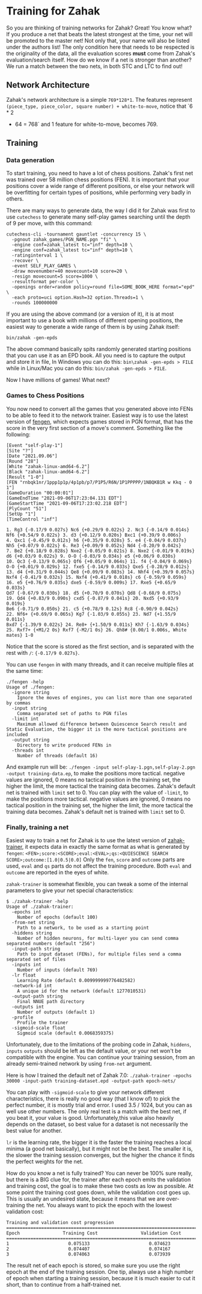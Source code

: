 # Training for Zahak

So you are thinking of training networks for Zahak? Great! You know what? If you
produce a net that beats the latest strongest at the time, your net will be
promoted to the master net! Not only that, your name will also be listed under
the authors list! The only condition here that needs to be respected is the
originality of the data, all the evaluation scores **must** come from Zahak's
evaluation/search itself. How do we know if a net is stronger than another? We
run a match between the two nets, in both STC and LTC to find out!

## Network Architecture

Zahak's network architecture is a simple `769*128*1`. The features represent
`(piece_type, piece_color, square number) + white-to-move`, notice that `6 * 2
* 64 = 768` and 1 feature for white-to-move, becomes 769.

## Training

### Data generation

To start training, you need to have a lot of chess positions. Zahak's first net
was trained over 58 million chess positions (FEN). It is important that your
positions cover a wide range of different positions, or else your network will
be overfitting for certain types of positions, while performing very badly in
others.

There are many ways to generate data, the way I did it for Zahak was first to
use `cutechess` to generate many self-play games searching until the depth of 9
per move, with this command:

```
cutechess-cli -tournament gauntlet -concurrency 15 \
  -pgnout zahak_games/PGN_NAME.pgn "fi" \
  -engine conf=zahak_latest tc="inf" depth=10 \
  -engine conf=zahak_latest tc="inf" depth=10 \
  -ratinginterval 1 \
  -recover \
  -event SELF_PLAY_GAMES \
  -draw movenumber=40 movecount=10 score=20 \
  -resign movecount=5 score=1000 \
  -resultformat per-color \
  -openings order=random policy=round file=SOME_BOOK_HERE format="epd" \
  -each proto=uci option.Hash=32 option.Threads=1 \
  -rounds 100000000
```

If you are using the above command (or a version of it), it is at most
important to use a book with millions of different opening positions, the
easiest way to generate a wide range of them is by using Zahak itself:

```
bin/zahak -gen-epds
```

The above command basically spits randomly generated starting positions that
you can use it as an EPD book. All you need is to capture the output and store
it in file, In Windows you can do this: `bin\zahak -gen-epds > FILE` while in
Linux/Mac you can do this: `bin/zahak -gen-epds > FILE`.

Now I have millions of games! What next?

### Games to Chess Positions 

You now need to convert all the games that you generated above into FENs to be
able to feed it to the network trainer. Easiest way is to use the latest
version of [fengen](https://github.com/amanjpro/fengen/releases), which expects
games stored in PGN format, that has the score in the very first section of a
move's comment. Something like the following:

```
[Event "self-play-1"]
[Site "?"]
[Date "2021.09.06"]
[Round "28"]
[White "zahak-linux-amd64-6.2"]
[Black "zahak-linux-amd64-6.2"]
[Result "1-0"]
[FEN "rnbqk1nr/1ppp1p1p/4p1pb/p7/P1P5/R6N/1P1PPPPP/1NBQKB1R w Kkq - 0 1"]
[GameDuration "00:00:01"]
[GameEndTime "2021-09-06T17:23:04.131 EDT"]
[GameStartTime "2021-09-06T17:23:02.218 EDT"]
[PlyCount "51"]
[SetUp "1"]
[TimeControl "inf"]

1. Rg3 {-0.17/9 0.027s} Nc6 {+0.29/9 0.022s} 2. Nc3 {-0.14/9 0.014s}
Nf6 {+0.54/9 0.022s} 3. d3 {+0.12/9 0.020s} Bxc1 {+0.39/9 0.006s}
4. Qxc1 {-0.45/9 0.012s} h6 {+0.35/9 0.028s} 5. e4 {-0.04/9 0.037s}
Nh5 {+0.07/9 0.022s} 6. Re3 {+0.09/9 0.052s} Nd4 {-0.20/9 0.042s}
7. Be2 {+0.18/9 0.028s} Nxe2 {-0.05/9 0.021s} 8. Nxe2 {-0.01/9 0.019s}
d6 {+0.03/9 0.022s} 9. O-O {-0.03/9 0.034s} e5 {+0.06/9 0.030s}
10. Qc3 {-0.13/9 0.065s} Qf6 {+0.05/9 0.064s} 11. f4 {-0.04/9 0.069s}
O-O {+0.01/9 0.029s} 12. fxe5 {-0.14/9 0.033s} Qxe5 {-0.28/9 0.012s}
13. d4 {+0.31/9 0.044s} Qe8 {+0.09/9 0.083s} 14. Nhf4 {+0.39/9 0.057s}
Nxf4 {-0.41/9 0.032s} 15. Nxf4 {+0.41/9 0.018s} c6 {-0.59/9 0.059s}
16. e5 {+0.76/9 0.035s} dxe5 {-0.59/9 0.009s} 17. Rxe5 {+0.65/9 0.033s}
Qd7 {-0.67/9 0.030s} 18. d5 {+0.70/9 0.070s} Qd8 {-0.68/9 0.075s}
19. Qd4 {+0.83/9 0.090s} cxd5 {-0.87/9 0.041s} 20. Nxd5 {+0.93/9 0.019s}
Be6 {-0.71/9 0.050s} 21. c5 {+0.78/9 0.12s} Rc8 {-0.90/9 0.042s}
22. Nf6+ {+0.69/9 0.065s} Kg7 {-1.03/9 0.055s} 23. Nd7 {+1.55/9 0.011s}
Bxd7 {-1.39/9 0.022s} 24. Re8+ {+1.50/9 0.011s} Kh7 {-1.63/9 0.034s}
25. Rxf7+ {+M1/2 0s} Rxf7 {-M2/1 0s} 26. Qh8# {0.00/1 0.006s, White mates} 1-0
```

Notice that the score is stored as the first section, and is separated with the
rest with `/`: `{-0.17/9 0.027s}`.

You can use `fengen` in with many threads, and it can receive multiple files at
the same time:

```
./fengen -help
Usage of ./fengen:
  -ignore string
    Ignore the moves of engines, you can list more than one separated by commas
  -input string
    Comma separated set of paths to PGN files
  -limit int
    Maximum allowed difference between Quiescence Search result and Static Evaluation, the bigger it is the more tactical positions are included
  -output string
    Directory to write produced FENs in
  -threads int
    Number of threads (default 16)
```

And example run will be: `./fengen -input self-play-1.pgn,self-play-2.pgn
-output training-data.ep`, to make the positions more tactical. negative values
are ignored, 0 means no tactical position in the training set, the higher the
limit, the more tactical the training data becomes. Zahak's default net is
trained with `limit` set to 0.  You can play with the value of `-limit`, to
make the positions more tactical. negative values are ignored, 0 means no
tactical position in the training set, the higher the limit, the more tactical
the training data becomes. Zahak's default net is trained with `limit` set to
0.

### Finally, training a net

Easiest way to train a net for Zahak is to use the latest version of
[zahak-trainer](https://github.com/amanjpro/zahak-trainer/releases), it expects
data in exactly the same format as what is generated by `fengen`:
`<FEN>;score:<SCORE>;eval:<EVAL>;qs:<QUIESCENCE SEARCH
SCORE>;outcome:[1.0|0.5|0.0]` Only the `fen`, `score` and `outcome` parts are
used, `eval` and `qs` parts do not affect the training procedure. Both `eval`
and `outcome` are reported in the eyes of white.

`zahak-trainer` is somewhat flexible, you can tweak a some of the internal
parameters to give your net special characteristics:

```
$ ./zahak-trainer -help
Usage of ./zahak-trainer:
  -epochs int
    Number of epochs (default 100)
  -from-net string
    Path to a network, to be used as a starting point
  -hiddens string
    Number of hidden neurons, for multi-layer you can send comma separated numbers (default "256")
  -input-path string
    Path to input dataset (FENs), for multiple files send a comma separated set of files
  -inputs int
    Number of inputs (default 769)
  -lr float
    Learning Rate (default 0.009999999776482582)
  -network-id int
    A unique id for the network (default 1277010531)
  -output-path string
    Final NNUE path directory
  -outputs int
    Number of outputs (default 1)
  -profile
    Profile the trainer
  -sigmoid-scale float
    Sigmoid scale (default 0.0068359375)
```

Unfortunately, due to the limitations of the probing code in Zahak, `hiddens`,
`inputs` `outputs` should be left as the default value, or your net won't be
compatible with the engine. You can continue your training session, from an
already semi-trained network by using `from-net` argument.

Here is how I trained the default net of Zahak 7.0: `./zahak-trainer -epochs
30000 -input-path training-dataset.epd -output-path epoch-nets/`

You can play with `-sigmoid-scale` to give your network different
characteristics, there is really no good way (that I know of) to pick the
perfect number, it is mostly trial and error. I used 3.5 / 1024, but you can as
well use other numbers. The only real test is a match with the best net, if you
beat it, your value is good. Unfortunately,this value also heavily depends on
the dataset, so best value for a dataset is not necessarily the best value for
another.

`lr` is the learning rate, the bigger it is the faster the training reaches a
local minima (a good net basically), but it might not be the best. The smaller
it is, the slower the training session converges, but the higher the chance it
finds the perfect weights for the net.

How do you know a net is fully trained? You can never be 100% sure really, but
there is a BIG clue for, the trainer after each epoch emits the validation and
training cost, the goal is to make these two costs as low as possible. At
some point the training cost goes down, while the validation cost goes up. This
is usually an undesired state, because it means that we are over-training the
net. You always want to pick the epoch with the lowest validation cost:

```
Training and validation cost progression
==============================================================================
Epoch                Training Cost                Validation Cost
==============================================================================
1                      0.075133                      0.074623
2                      0.074407                      0.074167
3                      0.074063                      0.073939
```

The result net of each epoch is stored, so make sure you use the right epoch at
the end of the training session. One tip, always use a high number of epoch
when starting a training session, because it is much easier to cut it short,
than to continue from a half-trained net.
